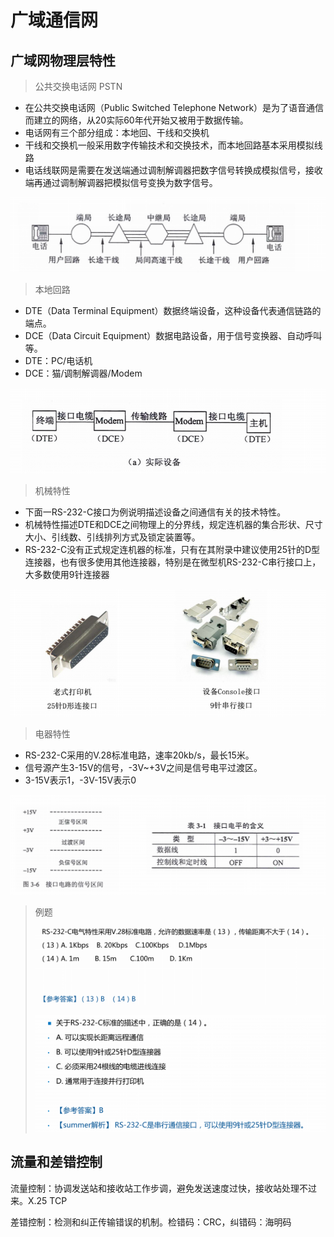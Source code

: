 # 广域通信网

## 广域网物理层特性

> 公共交换电话网 PSTN

- 在公共交换电话网（Public Switched Telephone Network）是为了语音通信而建立的网络，从20实际60年代开始又被用于数据传输。
- 电话网有三个部分组成：本地回、干线和交换机
- 干线和交换机一般采用数字传输技术和交换技术，而本地回路基本采用模拟线路
- 电话线联网是需要在发送端通过调制解调器把数字信号转换成模拟信号，接收端再通过调制解调器把模拟信号变换为数字信号。

![image-20240331164224351](./img/image-20240331164224351.png)

> 本地回路

- DTE（Data Terminal Equipment）数据终端设备，这种设备代表通信链路的端点。
- DCE（Data Circuit Equipment）数据电路设备，用于信号变换器、自动呼叫等。
- DTE：PC/电话机
- DCE：猫/调制解调器/Modem

![image-20240331205644546](./img/image-20240331205644546.png)

> 机械特性

- 下面一RS-232-C接口为例说明描述设备之间通信有关的技术特性。
- 机械特性描述DTE和DCE之间物理上的分界线，规定连机器的集合形状、尺寸大小、引线数、引线排列方式及锁定装置等。
- RS-232-C没有正式规定连机器的标准，只有在其附录中建议使用25针的D型连接器，也有很多使用其他连接器，特别是在微型机RS-232-C串行接口上，大多数使用9针连接器

![image-20240331210324314](./img/image-20240331210324314.png)

> 电器特性

- RS-232-C采用的V.28标准电路，速率20kb/s，最长15米。
- 信号源产生3-15V的信号，-3V~+3V之间是信号电平过渡区。
- 3-15V表示1，-3V-15V表示0

![image-20240331210616483](./img/image-20240331210616483.png)

> 例题
>
> ![image-20240331210723708](./img/image-20240331210723708.png)
>
> ![image-20240331210746741](./img/image-20240331210746741.png)

## 流量和差错控制

流量控制：协调发送站和接收站工作步调，避免发送速度过快，接收站处理不过来。X.25 TCP

差错控制：检测和纠正传输错误的机制。检错码：CRC，纠错码：海明码



